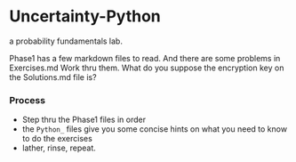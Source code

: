 # Uncertainty-Python
a probability fundamentals lab.


Phase1 has a few markdown files to read. And there are some problems in Exercises.md
Work thru them. 
What do you suppose the encryption key on the Solutions.md file is?

### Process

- Step thru the Phase1 files in order
- the `Python_` files give you some concise hints on what you need to know to do the exercises
- lather, rinse, repeat.
